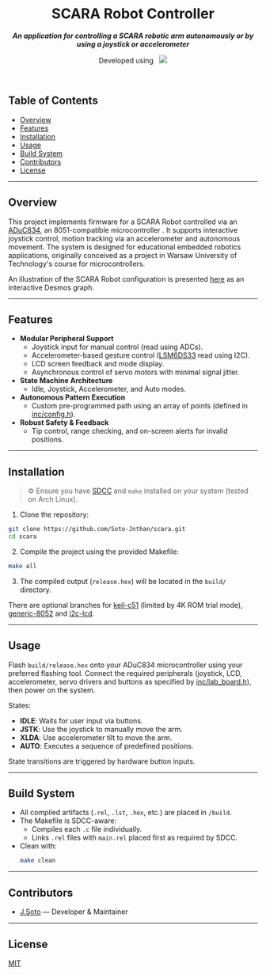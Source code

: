 <div align="center">
  <h1>
    SCARA Robot Controller
  </h1>
  <p>
    <b><i>An application for controlling a SCARA robotic arm autonomously or by using a joystick or accelerometer </i></b>
  </p>
  <p>
    Developed using&nbsp;&nbsp;
    <a href="https://skillicons.dev">
      <img src="https://skillicons.dev/icons?i=c,vscode,git" />
    </a>
  </p>
</div>

<br />

## Table of Contents
- [Overview](#overview)
- [Features](#features)
- [Installation](#installation)
- [Usage](#usage)
- [Build System](#build-system)
- [Contributors](#contributors)
- [License](#license)

---

## Overview

This project implements firmware for a SCARA Robot controlled via an [ADuC834](https://www.analog.com/media/en/technical-documentation/data-sheets/ADUC834.pdf), an 8051-compatible microcontroller . It supports interactive joystick control, motion tracking via an accelerometer and autonomous movement. The system is designed for educational embedded robotics applications, originally conceived as a project in Warsaw University of Technology's course for microcontrollers.

An illustration of the SCARA Robot configuration is presented [here](https://www.desmos.com/calculator/3ebmf7hpk8) as an interactive Desmos graph.

---

## Features

- **Modular Peripheral Support**
  - Joystick input for manual control (read using ADCs).
  - Accelerometer-based gesture control ([LSM6DS33](https://www.pololu.com/file/0J1087/LSM6DS33.pdf) read using I2C).
  - LCD screen feedback and mode display.
  - Asynchronous control of servo motors with minimal signal jitter.
- **State Machine Architecture**
  - Idle, Joystick, Accelerometer, and Auto modes.
- **Autonomous Pattern Execution**
  - Custom pre-programmed path using an array of points (defined in [inc/config.h](https://github.com/Soto-Jnthan/scara/blob/main/inc/config.h)).
- **Robust Safety & Feedback**
  - Tip control, range checking, and on-screen alerts for invalid positions.

---

## Installation

> ⚙️ Ensure you have [SDCC](http://sdcc.sourceforge.net/) and `make` installed on your system (tested on Arch Linux).

1. Clone the repository:

```bash
git clone https://github.com/Soto-Jnthan/scara.git
cd scara
```

2. Compile the project using the provided Makefile:

```bash
make all
```

3. The compiled output (`release.hex`) will be located in the `build/` directory.

There are optional branches for [keil-c51](https://github.com/Soto-Jnthan/scara/tree/keil-c51) (limited by 4K ROM trial mode), [generic-8052](https://github.com/Soto-Jnthan/scara/tree/generic-8052) and [i2c-lcd](https://github.com/Soto-Jnthan/scara/tree/i2c-lcd).

---

## Usage

Flash `build/release.hex` onto your ADuC834 microcontroller using your preferred flashing tool. Connect the required peripherals (joystick, LCD, accelerometer, servo drivers and buttons as specified by [inc/lab_board.h](https://github.com/Soto-Jnthan/scara/blob/main/inc/lab_board.h)), then power on the system.

States:
- **IDLE**: Waits for user input via buttons.
- **JSTK**: Use the joystick to manually move the arm.
- **XLDA**: Use accelerometer tilt to move the arm.
- **AUTO**: Executes a sequence of predefined positions.

State transitions are triggered by hardware button inputs.

---

## Build System

- All compiled artifacts (`.rel`, `.lst`, `.hex`, etc.) are placed in `/build`.
- The Makefile is SDCC-aware:
  - Compiles each `.c` file individually.
  - Links `.rel` files with `main.rel` placed first as required by SDCC.
- Clean with:
  ```bash
  make clean
  ```

---

## Contributors

- [J.Soto](https://github.com/Soto-Jnthan) — Developer & Maintainer

---

## License

[MIT](https://choosealicense.com/licenses/mit/)
